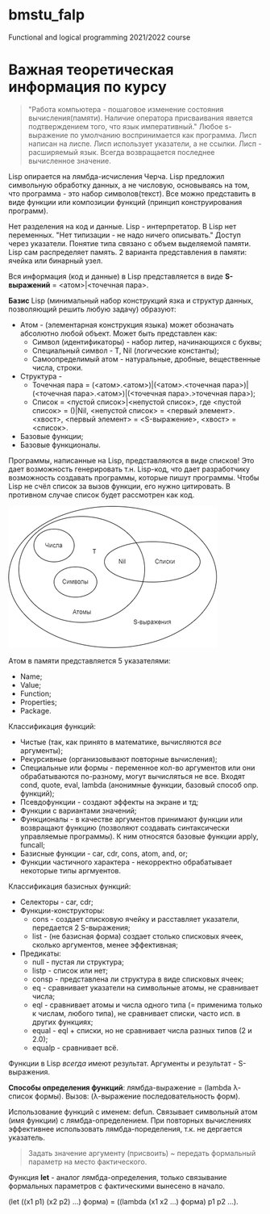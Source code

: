# bmstu_falp
Functional and logical programming 2021/2022 course

# **Важная теоретическая информация по курсу**

> "Работа компьютера - пошаговое изменение состояния вычисления(памяти). Наличие оператора присваивания явяется подтверждением того, что язык императивный." Любое s-выражение по умолчанию воспринимается как программа.
> Лисп написан на лиспе. Лисп использует указатели, а не ссылки. Лисп - расширяемый язык. Всегда возвращается последнее вычисленное значение.
 
 Lisp опирается на лямбда-исчисления Черча. Lisp предложил символьную обработку данных, а не числовую, основываясь на том, что программа - это набор символов(текст). Все можно представить в виде функции или композиции функций (принцип конструирования программ). 
 
 Нет разделения на код и данные. Lisp - интерпретатор. В Lisp нет переменных. "Нет типизации - не надо ничего описывать." Доступ через указатели. Понятие типа связано с объем выделяемой памяти. Lisp сам распределяет память. 2 варианта представления в памяти: ячейка или бинарный узел.
 
 Вся информация (код и данные) в Lisp представляется в виде **S-выражений**  = <атом>|<точечная пара>. 
 
 **Базис** Lisp (минимальный набор конструкций язка и структур данных, позволяющий решить любую задачу) образуют: 
* Атом - (элементарная конструкция языка) может обозначать абсолютно любой объект. Может быть представлен как:
  + Символ (идентификаторы) - набор литер, начинающихся с буквы;
  + Специальный символ -  T, Nil (логические константы);
  + Самоопределимый атом - натуральные, дробные, вещественные числа, строки.
* Структура - 
  + Точечная пара = (<атом>.<атом>)|(<атом>.<точечная пара>)|(<точечная пара>.<атом>)|(<точечная пара>.>точечная пара>);
  + Список = <пустой список>|<непустой список>, где <пустой список> = ()|Nil, <непустой список> = <первый элемент>.<хвост>, <первый элемент> = <S-выражение>, <хвост> = <список>.
* Базовые функции;
* Базовые функционалы.

Программы, написанные на Lisp, представляются в виде списков! Это дает возможность генерировать т.н. Lisp-код, что дает разработчику возможность создавать программы, которые пишут программы. Чтобы Lisp не счёл список за вызов функции, его нужно цитировать. В противном случае список будет рассмотрен как код.

![Image alt](materials/pic_01.png)

Атом в памяти представляется 5 указателями:
* Name;
* Value;
* Function;
* Properties;
* Package.

Классификация функций:
* Чистые (так, как принято в математике, вычисляются *все* аргументы);
* Рекурсивные (организовывают повторные вычисления);
* Специальные или формы - переменное кол-во аргументов или они обрабатываются по-разному, могут вычисляться не все. Входят cond, quote, eval, lambda (анонимные функции, базовый способ опр. функций);
* Псевдофункции - создают эффекты на экране и тд;
* Функции с вариантами значений;
* Функционалы - в качестве аргументов принимают функции или возвращают функцию (позволяют создавать синтаксически управляемые программы). К ним относятся базовые функции apply, funcall;
* Базисные функции - car, cdr, cons, atom, and, or;
* Функции частичного характера - некорректно обрабатывает некоторые типы аргмуентов.

Классификация базисных функций:
* Селекторы - car, cdr;
* Функции-конструкторы:
  + cons - создает списковую ячейку и расставляет указатели, передается 2 S-выражения;
  + list - (не базисная форма) создает столько списковых ячеек, сколько аргументов, менее эффективная;
* Предикаты:
  + null - пустая ли структура;
  + listp - список или нет;
  + consp - представлена ли структура в виде списковых ячеек;
  + eq - сравнивает указатели на символьные атомы, не сравнивает числа;
  + eql - сравнивает атомы и числа одного типа (= применима только к числам, любого типа), не сравнивает списки, часто исп. в других функциях;
  + equal - eql + списки, но не сравнивает числа разных типов (2 и 2.0);
  + equalp - сравнивает всё.

Функции в Lisp *всегда* имеют результат. Аргументы и результат - S-выражения.

**Способы определения функций**: лямбда-выражение = (lambda λ-список формы). Вызов: (λ-выражение последовательность форм).

Использование функций с именем: defun. Связывает символьный атом (имя функции) с лямбда-определением. При повторных вычислениях эффективнее использовать лямбда-поределения, т.к. не дергается указатель.

>Задать значение аргументу (присвоить) ~ передать формальный параметр на место фактического.

Функция **let** - аналог лямбда-определения, только связывание формальных параметров с фактическими вынесено в начало.

(let ((x1 p1) (x2 p2) ...) форма) = ((lambda (x1 x2 ...) форма) p1 p2 ...).
